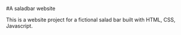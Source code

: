 #A saladbar website

This is a website project for a fictional salad bar built with HTML, CSS, Javascript.
